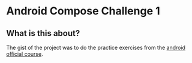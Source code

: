 # Android Compose Challenge 1

## What is this about?

The gist of the project was to do the practice exercises from the [android official course](https://developer.android.com/codelabs/basic-android-kotlin-compose-composables-practice-problems?continue=https%3A%2F%2Fdeveloper.android.com%2Fcourses%2Fpathways%2Fandroid-basics-compose-unit-1-pathway-3&hl=pt-br#0).
